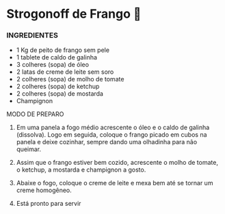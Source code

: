 # Strogonoff de Frango :chicken:

### INGREDIENTES 

- 1 Kg de peito de frango sem pele
- 1 tablete de caldo de galinha
-  3 colheres (sopa) de óleo
- 2 latas de creme de leite sem soro
- 2 colheres (sopa) de molho de tomate
- 2 colheres (sopa) de ketchup
- 2 colheres (sopa) de mostarda
- Champignon

MODO DE PREPARO

1. Em uma panela a fogo médio acrescente o óleo e o caldo de galinha (dissolva). Logo em seguida, coloque o frango picado em cubos na panela e deixe cozinhar, sempre dando uma olhadinha para não queimar.

2. Assim que o frango estiver bem cozido, acrescente o molho de tomate, o ketchup, a mostarda e champignon a gosto.

3. Abaixe o fogo, coloque o creme de leite e mexa bem até se tornar um creme homogêneo.

4. Está pronto para servir



